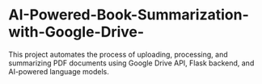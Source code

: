 # AI-Powered-Book-Summarization-with-Google-Drive-
This project automates the process of uploading, processing, and summarizing PDF documents using Google Drive API, Flask backend, and AI-powered language models.
